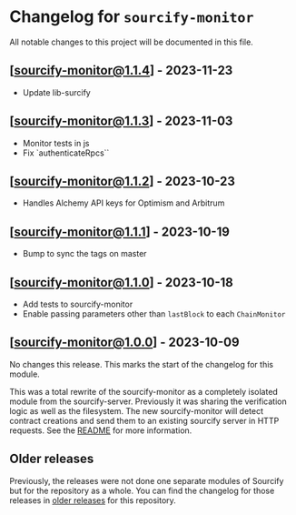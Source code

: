 # Changelog for `sourcify-monitor`

All notable changes to this project will be documented in this file.

## [sourcify-monitor@1.1.4] - 2023-11-23

- Update lib-surcify

## [sourcify-monitor@1.1.3] - 2023-11-03

- Monitor tests in js
- Fix `authenticateRpcs``

## [sourcify-monitor@1.1.2] - 2023-10-23

- Handles Alchemy API keys for Optimism and Arbitrum

## [sourcify-monitor@1.1.1] - 2023-10-19

- Bump to sync the tags on master

## [sourcify-monitor@1.1.0] - 2023-10-18

- Add tests to sourcify-monitor
- Enable passing parameters other than `lastBlock` to each `ChainMonitor`

## [sourcify-monitor@1.0.0] - 2023-10-09

No changes this release. This marks the start of the changelog for this module.

This was a total rewrite of the sourcify-monitor as a completely isolated module from the sourcify-server. Previously it was sharing the verification logic as well as the filesystem. The new sourcify-monitor will detect contract creations and send them to an existing sourcify server in HTTP requests. See the [README](./README.md) for more information.

## Older releases

Previously, the releases were not done one separate modules of Sourcify but for the repository as a whole.
You can find the changelog for those releases in [older releases](https://github.com/ethereum/sourcify/releases) for this repository.
